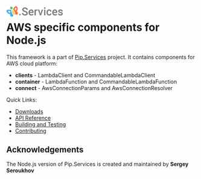 # <img src="https://github.com/pip-services/pip-services/raw/master/design/Logo.png" alt="Pip.Services Logo" style="max-width:30%"> <br/> AWS specific components for Node.js

This framework is a part of [Pip.Services](https://github.com/pip-services/pip-services) project.
It contains components for AWS cloud platform:

- **clients** - LambdaClient and CommandableLambdaClient
- **container** - LambdaFunction and CommandableLambdaFunction
- **connect** - AwsConnectionParams and AwsConnectionResolver

Quick Links:

* [Downloads](https://github.com/pip-services-node/pip-services-aws-node/blob/master/doc/Downloads.md)
* [API Reference](https://pip-services3-node.github.io/pip-services3-aws-node/)
* [Building and Testing](https://github.com/pip-services/pip-services-aws-node/blob/master/doc/Development.md)
* [Contributing](https://github.com/pip-services/pip-services-aws-node/blob/master/doc/Development.md/#contrib)

## Acknowledgements

The Node.js version of Pip.Services is created and maintained by **Sergey Seroukhov**
